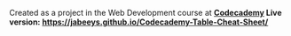 Created as a project in the Web Development course at <b><a href="https://www.codecademy.com>codecademy">Codecademy</a><b>
Live version: https://jabeeys.github.io/Codecademy-Table-Cheat-Sheet/
